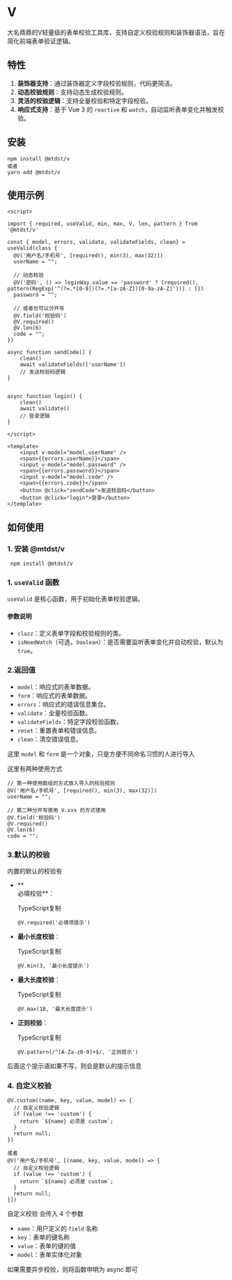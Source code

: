 # V
大名鼎鼎的V轻量级的表单校验工具库，支持自定义校验规则和装饰器语法，旨在简化前端表单验证逻辑。

## 特性

1. **装饰器支持**：通过装饰器定义字段校验规则，代码更简洁。
2. **动态校验规则**：支持动态生成校验规则。
3. **灵活的校验逻辑**：支持全量校验和特定字段校验。
4. **响应式支持**：基于 Vue 3 的 `reactive` 和 `watch`，自动监听表单变化并触发校验。

## 安装

```
npm install @mtdst/v
或者
yarn add @mtdst/v
```

## 使用示例

```
<script>

import { required, useValid, min, max, V, len, pattern } from '@mtdst/v'

const { model, errors, validate, validateFields, clean} = useValid(class {
  @V('用户名/手机号', [required(), min(3), max(32)])
  userName = "";

  // 动态校验
  @V('密码', () => loginWay.value == 'password' ? [required(), pattern(RegExp('^(?=.*[0-9])(?=.*[a-zA-Z])[0-9a-zA-Z]'))] : [])
  password = "";
  
  // 或者也可以分开写
  @V.field('校验码')
  @V.required()
  @V.len(6)
  code = "";
})

async function sendCode() {
	clean()
	await validateFields(['userName'])
	// 发送校验码逻辑
}


async function login() {
	clean()
	await validate()
	// 登录逻辑
}

</script>

<template>
	<input v-model="model.userName" />
	<span>{{errors.userName}}</span>
	<input v-model="model.password" />
	<span>{{errors.password}}</span>
	<input v-model="model.code" />
	<span>{{errors.code}}</span>
	<button @click="sendCode">发送校验码</button>
	<button @click="login">登录</button> 
</template>
```

## 如何使用

### 1. 安装 @mtdst/v
```
 npm install @mtdst/v
```

### 1. `useValid` 函数

`useValid` 是核心函数，用于初始化表单校验逻辑。

#### 参数说明

-   `clazz`：定义表单字段和校验规则的类。
-   `isNeedWatch`（可选，`boolean`）：是否需要监听表单变化并自动校验，默认为 `true`。

### 2.返回值

-   `model`：响应式的表单数据。
-   `form`：响应式的表单数据。
-   `errors`：响应式的错误信息集合。
-   `validate`：全量校验函数。
-   `validateFields`：特定字段校验函数。
-   `reset`：重置表单和错误信息。
-   `clean`：清空错误信息。

这里 `model` 和 `form` 是一个对象，只是方便不同命名习惯的人进行导入

这里有两种使用方式
```
// 第一种使用数组的方式放入导入的校验规则
@V('用户名/手机号', [required(), min(3), max(32)])
userName = "";

// 第二种分开写使用 V.xxx 的方式使用
@V.field('校验码')
@V.required()
@V.len(6)
code = "";

```

### 3.默认的校验
内置的默认的校验有

-   **  
    必填校验**：

    TypeScript复制

    ```
    @V.required('必填项提示')
    ```

-   **最小长度校验**：

    TypeScript复制

    ```
    @V.min(3, '最小长度提示')
    ```

-   **最大长度校验**：

    TypeScript复制

    ```
    @V.max(10, '最大长度提示')
    ```

-   **正则校验**：

    TypeScript复制

    ```
    @V.pattern(/^[A-Za-z0-9]+$/, '正则提示')
    ```

后面这个提示语如果不写，则会是默认的提示信息

###  4. 自定义校验

```
@V.custom((name, key, value, model) => {
  // 自定义校验逻辑
  if (value !== 'custom') {
    return `${name} 必须是 custom`;
  }
  return null;
})

或者
@V('用户名/手机号', [(name, key, value, model) => {
  // 自定义校验逻辑
  if (value !== 'custom') {
    return `${name} 必须是 custom`;
  }
  return null;
}])

```

自定义校验 会传入 4 个参数
-   `name`：用户定义的 `field` 名称
-   `key`：表单的键名称
-   `value`：表单的键的值
-   `model`：表单实体化对象

如果需要异步校验，则将函数申明为 async 即可
